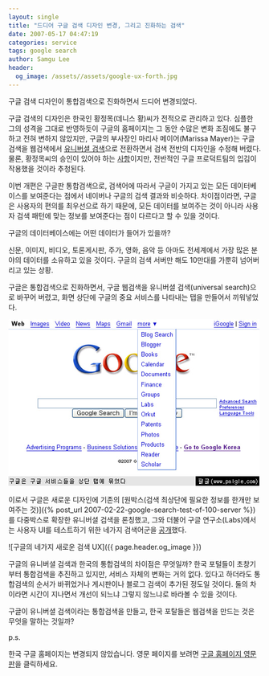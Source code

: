 ```yaml
---
layout: single
title: "드디어 구글 검색 디자인 변경, 그리고 진화하는 검색"
date: 2007-05-17 04:47:19
categories: service
tags: google search
author: Samgu Lee
header:
  og_image: /assets//assets/google-ux-forth.jpg
---
```


구글 검색 디자인이 통합검색으로 진화하면서 드디어 변경되었다.

구글 검색의 디자인은 한국인 황정목(데니스 황)씨가 전적으로 관리하고 있다. 심플한 그의 성격을 그대로 반영하듯이 구글의 홈페이지는 그 동안 수많은 변화 조짐에도 불구하고 전혀 변하지 않았지만, 구글의 부사장인 마리사 메이어(Marissa Mayer)는 구글 검색을 웹검색에서 [유니버셜 검색](http://googleblog.blogspot.com/2007/05/universal-search-best-answer-is-still.html)으로 전환하면서 검색 전반의 디자인을 수정해 버렸다. 물론, 황정목씨의 승인이 있어야 하는 [사항](http://googleblog.blogspot.com/2007/05/behind-scenes-with-universal-search.html)이지만, 전반적인 구글 프로덕트팀의 입김이 작용했을 것이라 추청된다.

이번 개편은 구글판 통합검색으로, 검색어에 따라서 구글이 가지고 있는 모든 데이터베이스를 보여준다는 점에서 네이버나 구글의 검색 결과와 비슷하다. 차이점이라면, 구글은 사용자의 편의를 최우선으로 하기 때문에, 모든 데이터를 보여주는 것이 아니라 사용자 검색 패턴에 맞는 정보를 보여준다는 점이 다르다고 할 수 있을 것이다.

구글의 데이터베이스에는 어떤 데이터가 들어가 있을까?

신문, 이미지, 비디오, 토론게시판, 주가, 영화, 음악 등 아마도 전세계에서 가장 많은 분야의 데이터를 소유하고 있을 것이다. 구글의 검색 서버만 해도 10만대를 가뿐히 넘어버리고 있는 상황.

구글은 통합검색으로 진화하면서, 구글 웹검색을 유니버셜 검색(universal search)으로 바꾸어 버렸고, 화면 상단에 구글의 중요 서비스를 나타내는 탭을 만들어서 끼워넣었다.

![구글 글로벌 탭](/assets/google-global-tab.jpg)

이로서 구글은 새로운 디자인에 기존의 [원박스(검색 최상단에 필요한 정보를 한개만 보여주는 것)]({% post_url 2007-02-22-google-search-test-of-100-server %})를 다중박스로 확장한 유니버셜 검색을 론칭했고, 그와 더불어 구글 연구소(Labs)에서는 사용자 UI를 테스트하기 위한 네가지 검색어군을 [공개](http://www.google.com/experimental/)했다.

![구글의 네가지 새로운 검색 UX]({{ page.header.og_image }})

구글의 유니버셜 검색과 한국의 통합검색의 차이점은 무엇일까? 한국 포털들이 초창기부터 통합검색을 추진하고 있지만, 서비스 자체의 변화는 거의 없다. 있다고 하더라도 통합검색의 순서가 바뀌었거나 게시판이나 블로그 검색이 추가된 정도일 것이다. 둘의 차이라면 시간이 지나면서 개선이 되느냐 그렇지 않느냐로 바라볼 수 있을 것이다.

구글이 유니버셜 검색이라는 통합검색을 만들고, 한국 포탈들은 웹검색을 만드는 것은 무엇을 말하는 것일까?

p.s.

한국 구글 홈페이지는 변경되지 않았습니다. 영문 페이지를 보려면 [구글 홈페이지 영문판](http://www.google.com/webhp?hl=en)을 클릭하세요.
